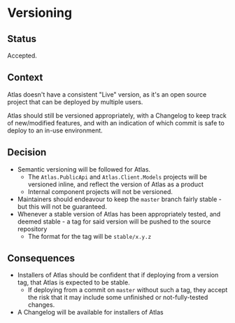 # Versioning

## Status

Accepted.

## Context

Atlas doesn't have a consistent "Live" version, as it's an open source project that can be deployed by multiple users. 

Atlas should still be versioned appropriately, with a Changelog to keep track of new/modified features, and with an indication of which commit is safe to deploy to an in-use environment. 

## Decision

* Semantic versioning will be followed for Atlas.
    * The `Atlas.PublicApi` and `Atlas.Client.Models` projects will be versioned inline, and reflect the version of Atlas as a product
    * Internal component projects will not be versioned. 
* Maintainers should endeavour to keep the `master` branch fairly stable - but this will not be guaranteed. 
* Whenever a stable version of Atlas has been appropriately tested, and deemed stable - a tag for said version will be pushed to the source repository
    * The format for the tag will be `stable/x.y.z`

## Consequences

* Installers of Atlas should be confident that if deploying from a version tag, that Atlas is expected to be stable. 
    * If deploying from a commit on `master` without such a tag, they accept the risk that it may include some unfinished or not-fully-tested changes. 
* A Changelog will be available for installers of Atlas 